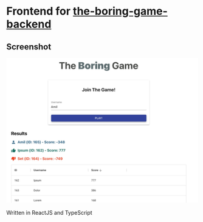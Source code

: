 # Frontend for [the-boring-game-backend](https://github.com/Sinnaj94/the-boring-game-backend)
## Screenshot
![alt text](screenshot.jpg "Logo Title Text 1")

Written in ReactJS and TypeScript
